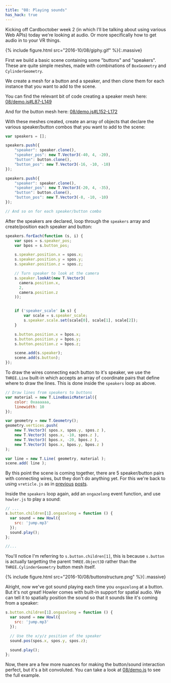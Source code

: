 ```yaml
---
title: "08: Playing sounds"
has_hack: true
---
```


Kicking off Cardboctober week 2 (in which I'll be talking about using various Web APIs) today we're looking at audio. Or more specifically how to get audio in to your VR things.

<!-- more -->

{% include figure.html src="2016-10/08/giphy.gif" %}{:.massive}

First we build a basic scene containing some "buttons" and "speakers". These are quite simple meshes, made with combinations of `BoxGeometry` and `CylinderGeometry`.

We create a mesh for a button and a speaker, and then clone them for each instance that you want to add to the scene.

You can find the relevant bit of code creating a speaker mesh here: [08/demo.js#L87-L149](https://github.com/cardboctober/max/blob/master/08/demo.js#L87-L149)

And for the button mesh here: [08/demo.js#L152-L172](https://github.com/cardboctober/max/blob/master/08/demo.js#L152-L172)

With these meshes created, create an array of objects that declare the various speaker/button combos that you want to add to the scene:

```javascript
var speakers = [];

speakers.push({
    "speaker": speaker.clone(),
    "speaker_pos": new T.Vector3(-40, 4, -20),
    "button": button.clone(),
    "button_pos": new T.Vector3(-16, -10, -10)
});

speakers.push({
    "speaker": speaker.clone(),
    "speaker_pos": new T.Vector3(-20, 4, -35),
    "button": button.clone(),
    "button_pos": new T.Vector3(-8, -10, -10)
});

// And so on for each speaker/button combo

```

After the speakers are declared, loop through the `speakers` array and create/position each speaker and button:

```javascript
speakers.forEach(function (s, i) {
    var spos = s.speaker_pos;
    var bpos = s.button_pos;

    s.speaker.position.x = spos.x;
    s.speaker.position.y = spos.y;
    s.speaker.position.z = spos.z;

    // Turn speaker to look at the camera
    s.speaker.lookAt(new T.Vector3(
      camera.position.x,
      2,
      camera.position.z
    ));


    if ('speaker_scale' in s) {
        var scale = s.speaker_scale;
        s.speaker.scale.set(scale[0], scale[1], scale[2]);
    }

    s.button.position.x = bpos.x;
    s.button.position.y = bpos.y;
    s.button.position.z = bpos.z;

    scene.add(s.speaker);
    scene.add(s.button);
});
```

To draw the wires connecting each button to it's speaker, we use the `THREE.Line` built-in which accepts an array of coordinate pairs that define where to draw the lines. This is done inside the `speakers` loop as above.

```javascript
// Draw lines from speakers to buttons
var material = new T.LineBasicMaterial({
    color: 0xaaaaaa,
    linewidth: 10
});

var geometry = new T.Geometry();
geometry.vertices.push(
    new T.Vector3( spos.x, spos.y, spos.z ),
    new T.Vector3( spos.x, -10, spos.z ),
    new T.Vector3( bpos.x, -20, bpos.z ),
    new T.Vector3( bpos.x, bpos.y, bpos.z )
);

var line = new T.Line( geometry, material );
scene.add( line );
```

By this point the scene is coming together, there are 5 speaker/button pairs with connecting wires, but they don't do anything yet. For this we're back to using `vreticle.js` as in [previous](/post/cardboctober-03) [posts](/post/cardboctober-06).

Inside the `speakers` loop again, add an `ongazelong` event function, and use `howler.js` to play a sound:

```javascript
// ...
s.button.children[1].ongazelong = function () {
  var sound = new Howl({
    src: 'jump.mp3'
  });
  sound.play();
};

//...
```

You'll notice I'm referring to `s.button.children[1]`, this is because `s.button` is actually targetting the parent `THREE.Object3D` rather than the `THREE.CylinderGeometry` button mesh itself.

{% include figure.html src="2016-10/08/buttonstructure.png" %}{:.massive}

Alright, now we've got sound playing each time you `ongazelong` at a button. But it's not great! Howler comes with built-in support for spatial audio. We can tell it to spatially position the sound so that it sounds like it's coming from a speaker:

```javascript
s.button.children[1].ongazelong = function () {
  var sound = new Howl({
    src: 'jump.mp3'
  });

  // Use the x/y/z position of the speaker
  sound.pos(spos.x, spos.y, spos.z);

  sound.play();
};
```

Now, there are a few more nuances for making the button/sound interaction perfect, but it's a bit convoluted. You can take a look at [08/demo.js](https://github.com/cardboctober/max/blob/master/08/demo.js) to see the full example.
